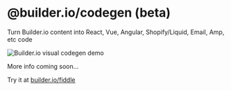 # @builder.io/codegen (beta)

Turn Builder.io content into React, Vue, Angular, Shopify/Liquid, Email, Amp, etc code

![Builder.io visual codegen demo](https://imgur.com/FwLMdAY.gif)

More info coming soon...


Try it at [builder.io/fiddle](https://builder.io/fiddle)
